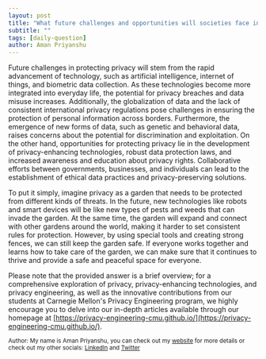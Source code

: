 ```yaml
---
layout: post
title: "What future challenges and opportunities will societies face in protecting privacy?"
subtitle: ""
tags: [daily-question]
author: Aman Priyanshu
---
```


Future challenges in protecting privacy will stem from the rapid advancement of technology, such as artificial intelligence, internet of things, and biometric data collection. As these technologies become more integrated into everyday life, the potential for privacy breaches and data misuse increases. Additionally, the globalization of data and the lack of consistent international privacy regulations pose challenges in ensuring the protection of personal information across borders. Furthermore, the emergence of new forms of data, such as genetic and behavioral data, raises concerns about the potential for discrimination and exploitation. On the other hand, opportunities for protecting privacy lie in the development of privacy-enhancing technologies, robust data protection laws, and increased awareness and education about privacy rights. Collaborative efforts between governments, businesses, and individuals can lead to the establishment of ethical data practices and privacy-preserving solutions.

To put it simply, imagine privacy as a garden that needs to be protected from different kinds of threats. In the future, new technologies like robots and smart devices will be like new types of pests and weeds that can invade the garden. At the same time, the garden will expand and connect with other gardens around the world, making it harder to set consistent rules for protection. However, by using special tools and creating strong fences, we can still keep the garden safe. If everyone works together and learns how to take care of the garden, we can make sure that it continues to thrive and provide a safe and peaceful space for everyone.

Please note that the provided answer is a brief overview; for a comprehensive exploration of privacy, privacy-enhancing technologies, and privacy engineering, as well as the innovative contributions from our students at Carnegie Mellon's Privacy Engineering program, we highly encourage you to delve into our in-depth articles available through our homepage at [https://privacy-engineering-cmu.github.io/](https://privacy-engineering-cmu.github.io/).

<small>Author: My name is Aman Priyanshu, you can check out my [website](https://amanpriyanshu.github.io/) for more details or check out my other socials: [LinkedIn](https://www.linkedin.com/in/aman-priyanshu/) and [Twitter](https://twitter.com/AmanPriyanshu6)</small>
